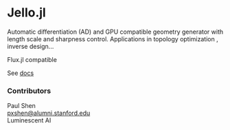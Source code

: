 # Jello.jl

Automatic differentiation  (AD) and GPU compatible geometry generator with length scale and sharpness control. Applications in topology optimization , inverse design... 

Flux.jl compatible 

See [docs](docs.ipynb)

### Contributors
Paul Shen  
pxshen@alumni.stanford.edu  
Luminescent AI
